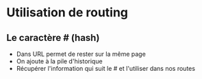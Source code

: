 # Utilisation de routing

## Le caractère # (hash)

- Dans URL permet de rester sur la même page
- On ajoute à la pile d'historique
- Récupérer l'information qui suit le # et l'utiliser dans nos routes